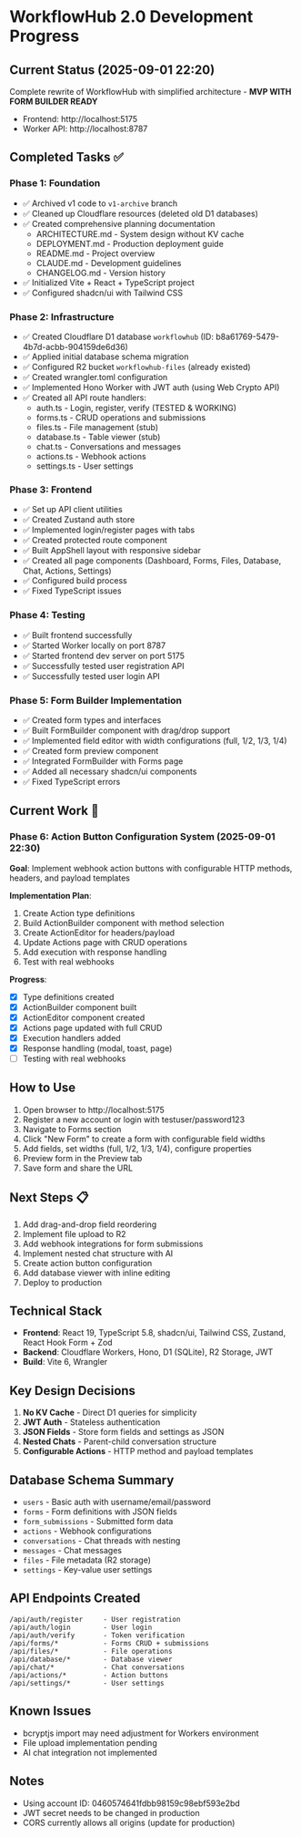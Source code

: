 # WorkflowHub 2.0 Development Progress

## Current Status (2025-09-01 22:20)
Complete rewrite of WorkflowHub with simplified architecture - **MVP WITH FORM BUILDER READY**
- Frontend: http://localhost:5175
- Worker API: http://localhost:8787

## Completed Tasks ✅

### Phase 1: Foundation
- ✅ Archived v1 code to `v1-archive` branch
- ✅ Cleaned up Cloudflare resources (deleted old D1 databases)
- ✅ Created comprehensive planning documentation
  - ARCHITECTURE.md - System design without KV cache
  - DEPLOYMENT.md - Production deployment guide
  - README.md - Project overview
  - CLAUDE.md - Development guidelines
  - CHANGELOG.md - Version history
- ✅ Initialized Vite + React + TypeScript project
- ✅ Configured shadcn/ui with Tailwind CSS

### Phase 2: Infrastructure
- ✅ Created Cloudflare D1 database `workflowhub` (ID: b8a61769-5479-4b7d-acbb-904159de6d36)
- ✅ Applied initial database schema migration
- ✅ Configured R2 bucket `workflowhub-files` (already existed)
- ✅ Created wrangler.toml configuration
- ✅ Implemented Hono Worker with JWT auth (using Web Crypto API)
- ✅ Created all API route handlers:
  - auth.ts - Login, register, verify (TESTED & WORKING)
  - forms.ts - CRUD operations and submissions
  - files.ts - File management (stub)
  - database.ts - Table viewer (stub)
  - chat.ts - Conversations and messages
  - actions.ts - Webhook actions
  - settings.ts - User settings

### Phase 3: Frontend
- ✅ Set up API client utilities
- ✅ Created Zustand auth store
- ✅ Implemented login/register pages with tabs
- ✅ Created protected route component
- ✅ Built AppShell layout with responsive sidebar
- ✅ Created all page components (Dashboard, Forms, Files, Database, Chat, Actions, Settings)
- ✅ Configured build process
- ✅ Fixed TypeScript issues

### Phase 4: Testing
- ✅ Built frontend successfully
- ✅ Started Worker locally on port 8787
- ✅ Started frontend dev server on port 5175
- ✅ Successfully tested user registration API
- ✅ Successfully tested user login API

### Phase 5: Form Builder Implementation
- ✅ Created form types and interfaces
- ✅ Built FormBuilder component with drag/drop support
- ✅ Implemented field editor with width configurations (full, 1/2, 1/3, 1/4)
- ✅ Created form preview component
- ✅ Integrated FormBuilder with Forms page
- ✅ Added all necessary shadcn/ui components
- ✅ Fixed TypeScript errors

## Current Work 🚧
### Phase 6: Action Button Configuration System (2025-09-01 22:30)

**Goal**: Implement webhook action buttons with configurable HTTP methods, headers, and payload templates

**Implementation Plan**:
1. Create Action type definitions
2. Build ActionBuilder component with method selection
3. Create ActionEditor for headers/payload
4. Update Actions page with CRUD operations
5. Add execution with response handling
6. Test with real webhooks

**Progress**:
- [x] Type definitions created
- [x] ActionBuilder component built  
- [x] ActionEditor component created
- [x] Actions page updated with full CRUD
- [x] Execution handlers added
- [x] Response handling (modal, toast, page)
- [ ] Testing with real webhooks

## How to Use
1. Open browser to http://localhost:5175
2. Register a new account or login with testuser/password123
3. Navigate to Forms section
4. Click "New Form" to create a form with configurable field widths
5. Add fields, set widths (full, 1/2, 1/3, 1/4), configure properties
6. Preview form in the Preview tab
7. Save form and share the URL

## Next Steps 📋
1. Add drag-and-drop field reordering
2. Implement file upload to R2
3. Add webhook integrations for form submissions
4. Implement nested chat structure with AI
5. Create action button configuration
6. Add database viewer with inline editing
7. Deploy to production

## Technical Stack
- **Frontend**: React 19, TypeScript 5.8, shadcn/ui, Tailwind CSS, Zustand, React Hook Form + Zod
- **Backend**: Cloudflare Workers, Hono, D1 (SQLite), R2 Storage, JWT
- **Build**: Vite 6, Wrangler

## Key Design Decisions
1. **No KV Cache** - Direct D1 queries for simplicity
2. **JWT Auth** - Stateless authentication
3. **JSON Fields** - Store form fields and settings as JSON
4. **Nested Chats** - Parent-child conversation structure
5. **Configurable Actions** - HTTP method and payload templates

## Database Schema Summary
- `users` - Basic auth with username/email/password
- `forms` - Form definitions with JSON fields
- `form_submissions` - Submitted form data
- `actions` - Webhook configurations
- `conversations` - Chat threads with nesting
- `messages` - Chat messages
- `files` - File metadata (R2 storage)
- `settings` - Key-value user settings

## API Endpoints Created
```
/api/auth/register     - User registration
/api/auth/login        - User login
/api/auth/verify       - Token verification
/api/forms/*           - Forms CRUD + submissions
/api/files/*           - File operations
/api/database/*        - Database viewer
/api/chat/*            - Chat conversations
/api/actions/*         - Action buttons
/api/settings/*        - User settings
```

## Known Issues
- bcryptjs import may need adjustment for Workers environment
- File upload implementation pending
- AI chat integration not implemented

## Notes
- Using account ID: 0460574641fdbb98159c98ebf593e2bd
- JWT secret needs to be changed in production
- CORS currently allows all origins (update for production)